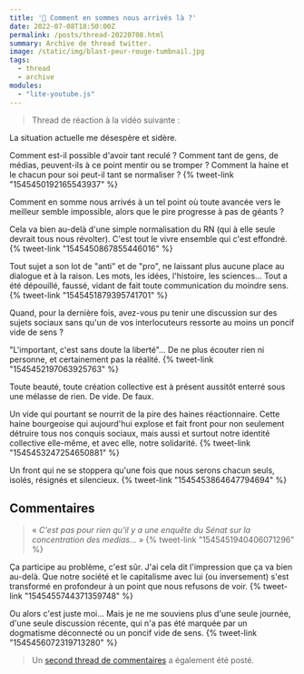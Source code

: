 ```yaml
---
title: '🧶 Comment en sommes nous arrivés là ?'
date: 2022-07-08T18:50:00Z
permalink: /posts/thread-20220708.html
summary: Archive de thread twitter.
image: /static/img/blast-peur-rouge-tumbnail.jpg
tags:
  - thread
  - archive
modules:
  - "lite-youtube.js"
---
```


> Thread de réaction à la vidéo suivante :
>
> <lite-youtube videoid="arnvgEoMHwY" nocookie></lite-youtube>

La situation actuelle me désespère et sidère.

Comment est-il possible d'avoir tant reculé ?
Comment tant de gens, de médias, peuvent-ils à ce point mentir ou se tromper ?
Comment la haine et le chacun pour soi peut-il tant se normaliser ? 
{% tweet-link "1545450192165543937" %}

Comment en somme nous arrivés à un tel point où toute avancée vers le meilleur semble impossible, alors que le pire progresse à pas de géants ?

Cela va bien au-delà d'une simple normalisation du RN (qui à elle seule devrait tous nous révolter).
C'est tout le vivre ensemble qui c'est effondré.
{% tweet-link "1545450867855446016" %}

Tout sujet a son lot de "anti" et de "pro", ne laissant plus aucune place au dialogue et à la raison.
Les mots, les idées, l'histoire, les sciences... Tout a été dépouillé, faussé, vidant de fait toute communication du moindre sens.
{% tweet-link "1545451879395741701" %}

Quand, pour la dernière fois, avez-vous pu tenir une discussion sur des sujets sociaux sans qu'un de vos interlocuteurs ressorte au moins un poncif vide de sens ?

"L'important, c'est sans doute la liberté"... De ne plus écouter rien ni personne, et certainement pas la réalité.
{% tweet-link "1545452197063925763" %}

Toute beauté, toute création collective est à présent aussitôt enterré sous une mélasse de rien. De vide. De faux.

Un vide qui pourtant se nourrit de la pire des haines réactionnaire.
Cette haine bourgeoise qui aujourd'hui explose et fait front pour non seulement détruire tous nos conquis sociaux, mais aussi et surtout notre identité collective elle-même, et avec elle, notre solidarité.
{% tweet-link "1545453247254650881" %}

Un front qui ne se stoppera qu'une fois que nous serons chacun seuls, isolés, résignés et silencieux.
{% tweet-link "1545453864647794694" %}

## Commentaires

> « _C'est pas pour rien qu'il y a une enquête du Sénat sur la concentration des medias..._ »
> {% tweet-link "1545451940406071296" %}


Ça participe au problème, c'est sûr. J'ai cela dit l'impression que ça va bien au-delà. Que notre société et le capitalisme avec lui (ou inversement) s'est transformé en profondeur à un point que nous refusons de voir.
{% tweet-link "1545455744371359748" %}

Ou alors c'est juste moi... Mais je ne me souviens plus d'une seule journée, d'une seule discussion récente, qui n'a pas été marquée par un dogmatisme déconnecté ou un poncif vide de sens.
{% tweet-link "1545456072319713280" %}

> Un [second thread de commentaires](https://twitter.com/ygrenzinger/status/1545457735436849152) a également été posté.
